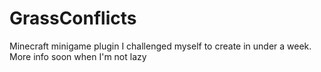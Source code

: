 # GrassConflicts
 
Minecraft minigame plugin I challenged myself to create in under a week. More info soon when I'm not lazy
